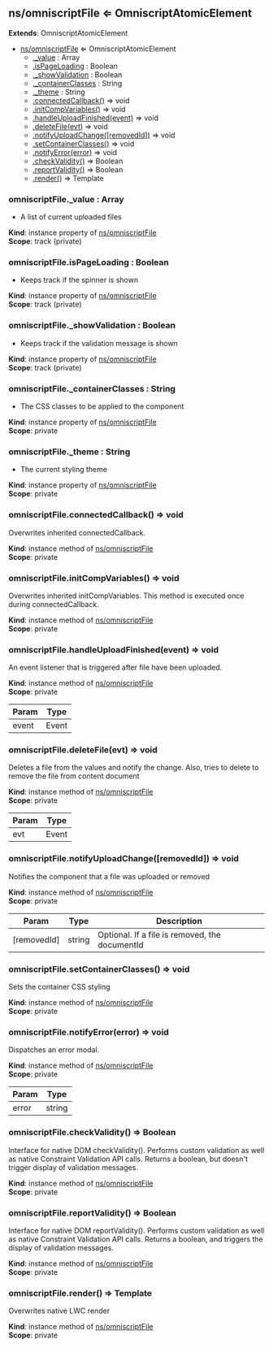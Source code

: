 ## ns/omniscriptFile ⇐ OmniscriptAtomicElement
**Extends**: OmniscriptAtomicElement  

* [ns/omniscriptFile](#markdown-header-nsomniscriptfile-omniscriptatomicelement) ⇐ OmniscriptAtomicElement
    * [._value](#markdown-header-omniscriptfile_value-array) : Array
    * [.isPageLoading](#markdown-header-omniscriptfileispageloading-boolean) : Boolean
    * [._showValidation](#markdown-header-omniscriptfile_showvalidation-boolean) : Boolean
    * [._containerClasses](#markdown-header-omniscriptfile_containerclasses-string) : String
    * [._theme](#markdown-header-omniscriptfile_theme-string) : String
    * [.connectedCallback()](#markdown-header-omniscriptfileconnectedcallback-void) ⇒ void
    * [.initCompVariables()](#markdown-header-omniscriptfileinitcompvariables-void) ⇒ void
    * [.handleUploadFinished(event)](#markdown-header-omniscriptfilehandleuploadfinishedevent-void) ⇒ void
    * [.deleteFile(evt)](#markdown-header-omniscriptfiledeletefileevt-void) ⇒ void
    * [.notifyUploadChange([removedId])](#markdown-header-omniscriptfilenotifyuploadchangeremovedid-void) ⇒ void
    * [.setContainerClasses()](#markdown-header-omniscriptfilesetcontainerclasses-void) ⇒ void
    * [.notifyError(error)](#markdown-header-omniscriptfilenotifyerrorerror-void) ⇒ void
    * [.checkValidity()](#markdown-header-omniscriptfilecheckvalidity-boolean) ⇒ Boolean
    * [.reportValidity()](#markdown-header-omniscriptfilereportvalidity-boolean) ⇒ Boolean
    * [.render()](#markdown-header-omniscriptfilerender-void) ⇒ Template

### omniscriptFile._value : Array
- A list of current uploaded files

**Kind**: instance property of [ns/omniscriptFile](#markdown-header-nsomniscriptfile-omniscriptatomicelement)  
**Scope**: track (private)  
### omniscriptFile.isPageLoading : Boolean
- Keeps track if the spinner is shown

**Kind**: instance property of [ns/omniscriptFile](#markdown-header-nsomniscriptfile-omniscriptatomicelement)  
**Scope**: track (private)  
### omniscriptFile._showValidation : Boolean
- Keeps track if the validation message is shown

**Kind**: instance property of [ns/omniscriptFile](#markdown-header-nsomniscriptfile-omniscriptatomicelement)  
**Scope**: track (private)  
### omniscriptFile._containerClasses : String
- The CSS classes to be applied to the component

**Kind**: instance property of [ns/omniscriptFile](#markdown-header-nsomniscriptfile-omniscriptatomicelement)  
**Scope**: private  
### omniscriptFile._theme : String
- The current styling theme

**Kind**: instance property of [ns/omniscriptFile](#markdown-header-nsomniscriptfile-omniscriptatomicelement)  
**Scope**: private  
### omniscriptFile.connectedCallback() ⇒ void
Overwrites inherited connectedCallback.

**Kind**: instance method of [ns/omniscriptFile](#markdown-header-nsomniscriptfile-omniscriptatomicelement)  
**Scope**: private  
### omniscriptFile.initCompVariables() ⇒ void
Overwrites inherited initCompVariables. This method is executed once during connectedCallback.

**Kind**: instance method of [ns/omniscriptFile](#markdown-header-nsomniscriptfile-omniscriptatomicelement)  
**Scope**: private  
### omniscriptFile.handleUploadFinished(event) ⇒ void
An event listener that is triggered after file have been uploaded.

**Kind**: instance method of [ns/omniscriptFile](#markdown-header-nsomniscriptfile-omniscriptatomicelement)  
**Scope**: private  

| Param | Type |
| --- | --- |
| event | Event | 

### omniscriptFile.deleteFile(evt) ⇒ void
Deletes a file from the values and notify the change.
Also, tries to delete to remove the file from content document

**Kind**: instance method of [ns/omniscriptFile](#markdown-header-nsomniscriptfile-omniscriptatomicelement)  
**Scope**: private  

| Param | Type |
| --- | --- |
| evt | Event | 

### omniscriptFile.notifyUploadChange([removedId]) ⇒ void
Notifies the component that a file was uploaded or removed

**Kind**: instance method of [ns/omniscriptFile](#markdown-header-nsomniscriptfile-omniscriptatomicelement)  
**Scope**: private  

| Param | Type | Description |
| --- | --- | --- |
| [removedId] | string | Optional. If a file is removed, the documentId |

### omniscriptFile.setContainerClasses() ⇒ void
Sets the container CSS styling

**Kind**: instance method of [ns/omniscriptFile](#markdown-header-nsomniscriptfile-omniscriptatomicelement)  
**Scope**: private  
### omniscriptFile.notifyError(error) ⇒ void
Dispatches an error modal.

**Kind**: instance method of [ns/omniscriptFile](#markdown-header-nsomniscriptfile-omniscriptatomicelement)  
**Scope**: private  

| Param | Type |
| --- | --- |
| error | string | 

### omniscriptFile.checkValidity() ⇒ Boolean
Interface for native DOM checkValidity().
Performs custom validation as well as native Constraint Validation API calls.
Returns a boolean, but doesn't trigger display of validation messages.

**Kind**: instance method of [ns/omniscriptFile](#markdown-header-nsomniscriptfile-omniscriptatomicelement)  
**Scope**: private  
### omniscriptFile.reportValidity() ⇒ Boolean
Interface for native DOM reportValidity().
Performs custom validation as well as native Constraint Validation API calls.
Returns a boolean, and triggers the display of validation messages.

**Kind**: instance method of [ns/omniscriptFile](#markdown-header-nsomniscriptfile-omniscriptatomicelement)  
**Scope**: private  
### omniscriptFile.render() ⇒ Template
Overwrites native LWC render

**Kind**: instance method of [ns/omniscriptFile](#markdown-header-nsomniscriptfile-omniscriptatomicelement)  
**Scope**: private  
